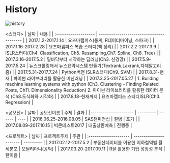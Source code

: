 # History

![history](http://postfiles4.naver.net/MjAxNzA5MDZfNTMg/MDAxNTA0Njg3NzA4Nzk5.HEMmGIlqRzZiiK3Ardb8b9X9brQEH7OYS6YBgptcrSYg.uP164Ency7pQIZXdaBWBD5ItR3399P8CCYAeVA8-edog.PNG.o_oaill/History.png?type=w1)

<스터디>
| 날짜                   | 내용                                       |
| :------------------- | ---------------------------------------- |
| 2017.1.2-2017.1.14   | 요즈마캠퍼스(통계, R데이터마이닝, 스파크)                 |
| 2017.1.16-2017.2.28  | 요즈마캠퍼스 복습 스터디(책 정리)                      |
| 2017.2.2-2017.3.9    | ISLR스터디(Ch4. Classification, Ch5. Resampling,Ch7. Spline, Ch8. Tree) |
| 2017.3.16-2017.5.2   | 밑바닥부터 시작하는 딥러닝(Ch3. 신경망)                 |
| 2017.5.9-2017.5.24   | 뉴스크롤링해서 뉴스요약시스템 만들기(Textrank,Laxrank,자체알고리즘) |
| 2017.5.31-2017.7.24  | Python버전 ISLR스터디(Ch9. SVM)               |
| 2017.8.31-현재         | 파이썬 라이브러리를 활용한 머신러닝                      |
| 2017.3.25-2017.05.27 | 1. Building machine learning systems with python (Ch3. Clustering - Finding Related Posts, Ch11. Dimensionality Reduction)  2. 파이썬 라이브러리를 활용한 데이터 분석 (Ch8.도식화와 시각화) |
| 2017.8.18-현재까지       | 요즈마캠퍼스 스터디ISLR(Ch3. Regression)          |


<공모전>
| 날짜                    | 공모전이름     | 주제     | 결과   |
| :-------------------- | --------- | ------ | ---- |
| 2016.06.25-2016.08.05 | SAS챔피언십   | 질병     | 포기   |
| 2017.08.09-2017.10.15 | 빅콘테스트2017 | 대출상환예측 | 진행중  |

<프로젝트>
| 날짜                    | 프로젝트주제                 | 주관        |
| :-------------------- | ---------------------- | --------- |
| 2017.02.12-2017.5.2   | 부동산데이터를 이용한 지하철역별 월세분포 | 모딜리아니(공익) |
| 2017.03.20-2017.09.11 | R을 활용한 기업 성장성 분석       | 한이음       |
